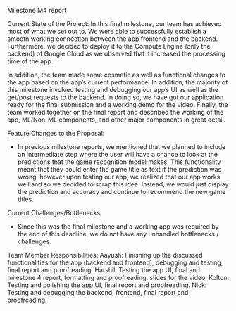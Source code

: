 Milestone M4 report

Current State of the Project:
In this final milestone, our team has achieved most of what we set out to. We were able to successfully establish a smooth working connection between the app frontend and the backend. Furthermore, we decided to deploy it to the Compute Engine (only the backend) of Google Cloud as we observed that it increased the processing time of the app. 

In addition, the team made some cosmetic as well as functional changes to the app based on the app’s current performance. In addition, the majority of this milestone involved testing and debugging our app’s UI as well as the get/post requests to the backend. In doing so, we have got our application ready for the final submission and a working demo for the video. Finally, the team worked together on the final report and described the working of the app, ML/Non-ML components, and other major components in great detail.

Feature Changes to the Proposal:
-    In previous milestone reports, we mentioned that we planned to include an intermediate step where the user will have a chance to look at the predictions that the game recognition model makes. This functionality meant that they could enter the game title as text if the prediction was wrong, however upon testing our app, we realized that our app works well and so we decided to scrap this idea. Instead, we would just display the prediction and accuracy and continue to recommend the new game titles.

Current Challenges/Bottlenecks:
-    Since this was the final milestone and a working app was required by the end of this deadline, we do not have any unhandled bottlenecks / challenges.


Team Member Responsibilities:
Aayush: Finishing up the discussed functionalities for the app (backend and frontend), debugging and testing, final report and proofreading.
Harshil: Testing the app UI, final and milestone 4 report, formatting and proofreading, slides for the video.
Kolton: Testing and polishing the app UI, final report and proofreading.
Nick: Testing and debugging the backend, frontend, final report and proofreading.
